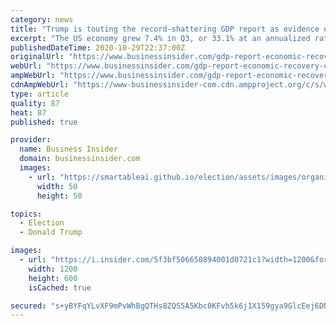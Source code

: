 ```yaml
---
category: news
title: "Trump is touting the record-shattering GDP report as evidence of a full economic rebound. Here's why the recovery actually has much further to go."
excerpt: "The US economy grew 7.4% in Q3, or 33.1% at an annualized rate. Many economists say growth is slowing down without another stimulus package."
publishedDateTime: 2020-10-29T22:37:00Z
originalUrl: "https://www.businessinsider.com/gdp-report-economic-recovery-coronavirus-reopening-unemployment-q3-analysis-stimulus-2020-10"
webUrl: "https://www.businessinsider.com/gdp-report-economic-recovery-coronavirus-reopening-unemployment-q3-analysis-stimulus-2020-10"
ampWebUrl: "https://www.businessinsider.com/gdp-report-economic-recovery-coronavirus-reopening-unemployment-q3-analysis-stimulus-2020-10?amp"
cdnAmpWebUrl: "https://www-businessinsider-com.cdn.ampproject.org/c/s/www.businessinsider.com/gdp-report-economic-recovery-coronavirus-reopening-unemployment-q3-analysis-stimulus-2020-10?amp"
type: article
quality: 87
heat: 87
published: true

provider:
  name: Business Insider
  domain: businessinsider.com
  images:
    - url: "https://smartableai.github.io/election/assets/images/organizations/businessinsider.com-50x50.jpg"
      width: 50
      height: 50

topics:
  - Election
  - Donald Trump

images:
  - url: "https://i.insider.com/5f3bf506650894001d0721c1?width=1200&format=jpeg"
    width: 1200
    height: 600
    isCached: true

secured: "s+yBYFqYLvXF9mPvWhBgQTHs8ZQS5A5Kbc0KFvh5k6j1X159gya9GlcEej6DNN5K2H8u8XqV95B0ZN8krfKDSvW4kVHd4PFd0Q84nZim2py4we/zhTFNpelQD2DSCy8nbc3SdUtOA3WC8HwoF5jSuVDIepK5UyfxzJ2rh/N8NUu1vdpEQU0dctE4VxJvPmxKMAOuScifmaICDGecVwBpmNpj9sfs5ukoIJByQQNVrxJuF531ecl4YoLS6FhMTKmDciLQ7dNUl8VCZgZXd5YhCdgC5NENF+DqGdgA9l4nF58BxtvrNYzLDE4+3y0gyOu0GXikGCjMbYGOwlHbMIGMFjN9jo5ptON28HPjjHt2peM=;FK13L2hAQCo16aoBd/BOTA=="
---
```


